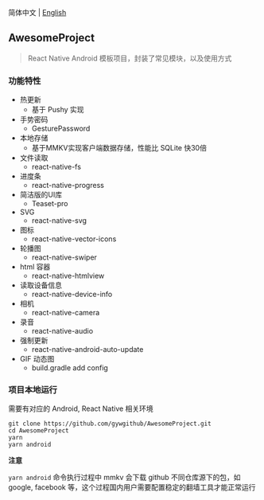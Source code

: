 简体中文 | [English](./README.md)

## AwesomeProject

> React Native Android 模板项目，封装了常见模块，以及使用方式

### 功能特性

- 热更新
  - 基于 Pushy 实现
- 手势密码
  - GesturePassword
- 本地存储
  - 基于MMKV实现客户端数据存储，性能比 SQLite 快30倍
- 文件读取
  - react-native-fs
- 进度条
  - react-native-progress
- 简洁版的UI库
  - Teaset-pro
- SVG
  - react-native-svg
- 图标
  - react-native-vector-icons
- 轮播图
  - react-native-swiper
- html 容器
  - react-native-htmlview
- 读取设备信息
  - react-native-device-info
- 相机
  - react-native-camera
- 录音
  - react-native-audio
- 强制更新
  - react-native-android-auto-update
- GIF 动态图
  - build.gradle add config

### 项目本地运行

需要有对应的 Android, React Native 相关环境

~~~
git clone https://github.com/gywgithub/AwesomeProject.git
cd AwesomeProject
yarn
yarn android
~~~

**注意**

`yarn android` 命令执行过程中 mmkv 会下载 github 不同仓库源下的包，如 google, facebook 等，这个过程国内用户需要配置稳定的翻墙工具才能正常运行
